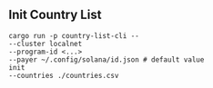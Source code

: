 ## Init Country List

```
cargo run -p country-list-cli --
--cluster localnet
--program-id <...>
--payer ~/.config/solana/id.json # default value
init
--countries ./countries.csv
```

